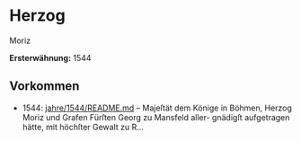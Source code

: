 # Herzog
Moriz

**Ersterwähnung:** 1544

## Vorkommen
- 1544: [jahre/1544/README.md](../jahre/1544/README.md) – Majeſtät dem Könige in Böhmen, Herzog
Moriz und Grafen Fürſten Georg zu Mansfeld aller-
gnädigſt aufgetragen hätte, mit höchſter Gewalt zu R...

